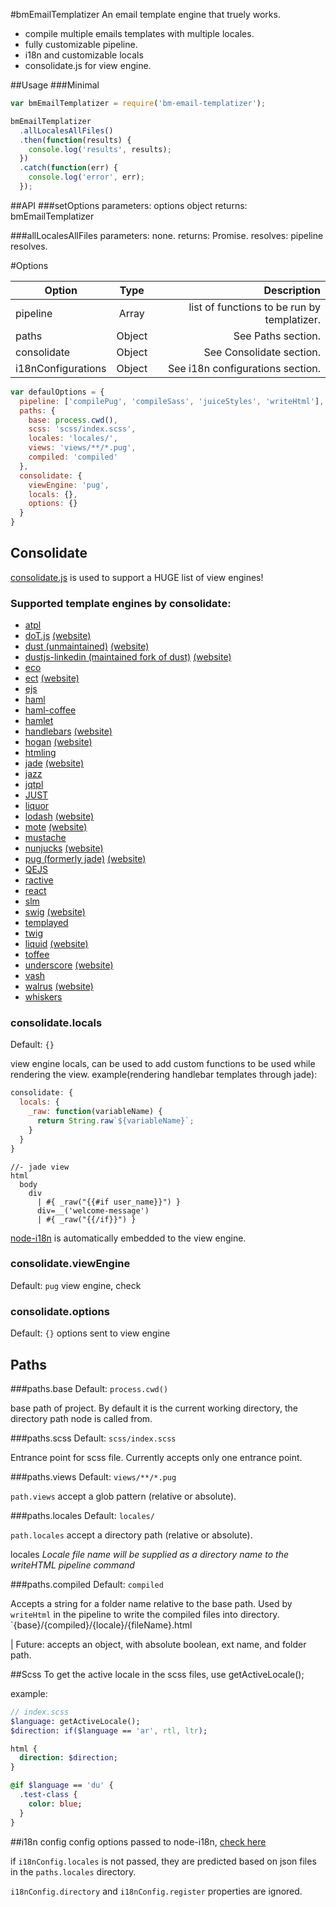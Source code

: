 #bmEmailTemplatizer
An email template engine that truely works.

- compile multiple emails templates with multiple locales.
- fully customizable pipeline.
- i18n and customizable locals
- consolidate.js for view engine.

##Usage
###Minimal
```javascript
var bmEmailTemplatizer = require('bm-email-templatizer');

bmEmailTemplatizer
  .allLocalesAllFiles()
  .then(function(results) {
    console.log('results', results);
  })
  .catch(function(err) {
    console.log('error', err);
  });
```

##API
###setOptions
  parameters: options object
  returns: bmEmailTemplatizer

<!--
###oneLocaleOneFile
  parameters: 
  returns: Promise
  resolves:

###allLocalesOneFile
  parameters: 
  returns: Promise
  resolves:
-->

###allLocalesAllFiles
  parameters: none.
  returns: Promise.
  resolves: pipeline resolves.


#Options

| Option              |   Type   |                                Description   |
| ------------------- | :------: | -------------------------------------------: |
| pipeline            | Array    | list of functions to be run by templatizer.  |
| paths               | Object   | See Paths section.                           |
| consolidate         | Object   | See Consolidate section.                     |
| i18nConfigurations  | Object   | See i18n configurations section.             |

```javascript
var defaulOptions = {
  pipeline: ['compilePug', 'compileSass', 'juiceStyles', 'writeHtml'],
  paths: {
    base: process.cwd(),
    scss: 'scss/index.scss',
    locales: 'locales/',
    views: 'views/**/*.pug',
    compiled: 'compiled'
  },
  consolidate: {
    viewEngine: 'pug',
    locals: {},
    options: {}
  }
}
```

## Consolidate
[consolidate.js](https://github.com/tj/consolidate.js) is used to support a HUGE list of view engines!

### Supported template engines by consolidate:

  - [atpl](https://github.com/soywiz/atpl.js)
  - [doT.js](https://github.com/olado/doT) [(website)](http://olado.github.io/doT/)
  - [dust (unmaintained)](https://github.com/akdubya/dustjs) [(website)](http://akdubya.github.com/dustjs/)
  - [dustjs-linkedin (maintained fork of dust)](https://github.com/linkedin/dustjs) [(website)](http://linkedin.github.io/dustjs/)
  - [eco](https://github.com/sstephenson/eco)
  - [ect](https://github.com/baryshev/ect) [(website)](http://ectjs.com/)
  - [ejs](https://github.com/visionmedia/ejs)
  - [haml](https://github.com/visionmedia/haml.js)
  - [haml-coffee](https://github.com/9elements/haml-coffee)
  - [hamlet](https://github.com/gregwebs/hamlet.js)
  - [handlebars](https://github.com/wycats/handlebars.js/) [(website)](http://handlebarsjs.com/)
  - [hogan](https://github.com/twitter/hogan.js) [(website)](http://twitter.github.com/hogan.js/)
  - [htmling](https://github.com/codemix/htmling)
  - [jade](https://github.com/visionmedia/jade) [(website)](http://jade-lang.com/)
  - [jazz](https://github.com/shinetech/jazz)
  - [jqtpl](https://github.com/kof/jqtpl)
  - [JUST](https://github.com/baryshev/just)
  - [liquor](https://github.com/chjj/liquor)
  - [lodash](https://github.com/bestiejs/lodash) [(website)](http://lodash.com/)
  - [mote](https://github.com/satchmorun/mote) [(website)](http://satchmorun.github.io/mote/)
  - [mustache](https://github.com/janl/mustache.js)
  - [nunjucks](https://github.com/mozilla/nunjucks) [(website)](https://mozilla.github.io/nunjucks)
  - [pug (formerly jade)](https://github.com/pugjs/pug) [(website)](http://jade-lang.com/)
  - [QEJS](https://github.com/jepso/QEJS)
  - [ractive](https://github.com/Rich-Harris/Ractive)
  - [react](https://github.com/facebook/react)
  - [slm](https://github.com/slm-lang/slm)
  - [swig](https://github.com/paularmstrong/swig) [(website)](http://paularmstrong.github.com/swig/)
  - [templayed](http://archan937.github.com/templayed.js/)
  - [twig](https://github.com/justjohn/twig.js)
  - [liquid](https://github.com/leizongmin/tinyliquid) [(website)](http://liquidmarkup.org/)
  - [toffee](https://github.com/malgorithms/toffee)
  - [underscore](https://github.com/documentcloud/underscore) [(website)](http://underscorejs.org/#template)
  - [vash](https://github.com/kirbysayshi/vash)
  - [walrus](https://github.com/jeremyruppel/walrus) [(website)](http://documentup.com/jeremyruppel/walrus/)
  - [whiskers](https://github.com/gsf/whiskers.js)

### consolidate.locals
Default: `{}`

view engine locals, can be used to add custom functions to be used while rendering the view.
example(rendering handlebar templates through jade):
```javascript
consolidate: {
  locals: {
    _raw: function(variableName) {
      return String.raw`${variableName}`;
    }
  }
}
```
```jade
//- jade view
html
  body
    div
      | #{ _raw("{{#if user_name}}") }
      div=__('welcome-message')
      | #{ _raw("{{/if}}") }
```

[node-i18n](https://github.com/mashpie/i18n-node) is automatically embedded to the view engine.

### consolidate.viewEngine
Default: `pug`
view engine, check

### consolidate.options
Default: `{}`
options sent to view engine

## Paths
###paths.base
Default: `process.cwd()`

base path of project.
By default it is the current working directory, the directory path node is called from.

###paths.scss
Default: `scss/index.scss`

Entrance point for scss file. Currently accepts only one entrance point.

###paths.views
Default: `views/**/*.pug`

`path.views` accept a glob pattern (relative or absolute).

###paths.locales
Default: `locales/`

`path.locales` accept a directory path (relative or absolute).

locales 
*Locale file name will be supplied as a directory name to the writeHTML pipeline command*

###paths.compiled
Default: `compiled`

Accepts a string for a folder name relative to the base path.
Used by `writeHtml` in the pipeline to write the compiled files into directory.
`{base}/{compiled}/{locale}/{fileName}.html

| Future: accepts an object, with absolute boolean, ext name, and folder path.


##Scss
To get the active locale in the scss files, use getActiveLocale();

example:
```sass
// index.scss
$language: getActiveLocale();
$direction: if($language == 'ar', rtl, ltr);

html {
  direction: $direction;
}

@if $language == 'du' {
  .test-class {
    color: blue;
  }
}
```
##i18n config
config options passed to node-i18n, [check here](https://github.com/mashpie/i18n-node#i18nconfigure)

if `i18nConfig.locales` is not passed, they are predicted based on json files in the `paths.locales` directory.

`i18nConfig.directory` and `i18nConfig.register` properties are ignored.
